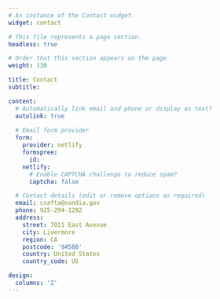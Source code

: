 ```yaml
---
# An instance of the Contact widget.
widget: contact

# This file represents a page section.
headless: true

# Order that this section appears on the page.
weight: 130

title: Contact
subtitle:

content:
  # Automatically link email and phone or display as text?
  autolink: true
  
  # Email form provider
  form:
    provider: netlify
    formspree:
      id:
    netlify:
      # Enable CAPTCHA challenge to reduce spam?
      captcha: false

  # Contact details (edit or remove options as required)
  email: csafta@sandia.gov
  phone: 925-294-1292
  address:
    street: 7011 East Avenue
    city: Livermore
    region: CA
    postcode: '94588'
    country: United States
    country_code: US

design:
  columns: '2'
---
```

